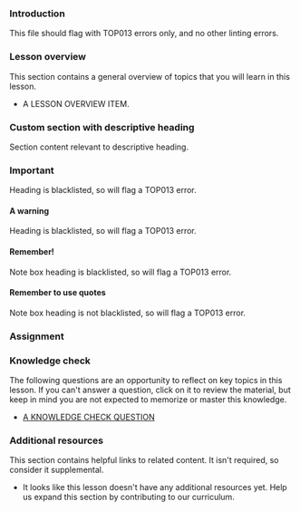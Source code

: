 ### Introduction

This file should flag with TOP013 errors only, and no other linting errors.

### Lesson overview

This section contains a general overview of topics that you will learn in this lesson.

- A LESSON OVERVIEW ITEM.

### Custom section with descriptive heading

Section content relevant to descriptive heading.

### Important

Heading is blacklisted, so will flag a TOP013 error.

#### A warning

Heading is blacklisted, so will flag a TOP013 error.

<div class="lesson-note" markdown="1">

#### Remember!

Note box heading is blacklisted, so will flag a TOP013 error.

</div>

<div class="lesson-note" markdown="1">

#### Remember to use quotes

Note box heading is not blacklisted, so will flag a TOP013 error.

</div>

### Assignment

<div class="lesson-content__panel" markdown="1">

</div>

### Knowledge check

The following questions are an opportunity to reflect on key topics in this lesson. If you can't answer a question, click on it to review the material, but keep in mind you are not expected to memorize or master this knowledge.

- [A KNOWLEDGE CHECK QUESTION](A-KNOWLEDGE-CHECK-URL)

### Additional resources

This section contains helpful links to related content. It isn't required, so consider it supplemental.

- It looks like this lesson doesn't have any additional resources yet. Help us expand this section by contributing to our curriculum.
